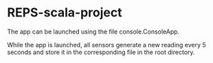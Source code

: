 # REPS-scala-project

The app can be launched using the file console.ConsoleApp.

While the app is launched, all sensors generate a new reading every 5 seconds and store it in the corresponding file in the root directory.